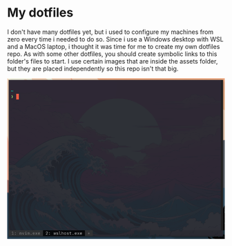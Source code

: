 # My dotfiles

I don't have many dotfiles yet, but i used to configure my machines from zero every time i needed to do so. Since i use a Windows desktop with WSL and a MacOS laptop, i thought it was time for me to create my own dotfiles repo. 
As with some other dotfiles, you should create symbolic links to this folder's files to start.
I use certain images that are inside the assets folder, but they are placed independently so this repo isn't that big.

![wezterm](./assets/wezterm.sc.png)

